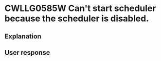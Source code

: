 # CWLLG0585W Can't start scheduler because the scheduler is disabled.

## Explanation

## User response